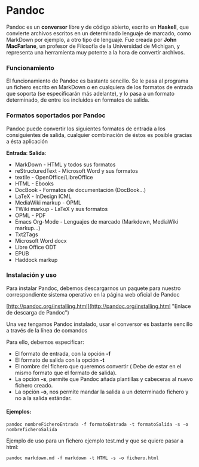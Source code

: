 # Pandoc

Pandoc es un **conversor** libre y de código abierto, escrito en **Haskell**,  que convierte archivos escritos en un determinado lenguaje de marcado, como MarkDown por ejemplo, a otro tipo de lenguaje. Fue creada por **John MacFarlane**, un profesor de Filosofía de la Universidad de Michigan, y representa una herramienta muy potente a la hora de convertir archivos.

### Funcionamiento

El funcionamiento de Pandoc es bastante sencillo. Se le pasa al programa un fichero escrito en MarkDown o en cualquiera de los formatos de entrada que soporta \(se especificarán más adelante\),  y lo pasa a un formato determinado, de entre los incluídos en formatos de salida.

### Formatos soportados por Pandoc

Pandoc puede convertir los siguientes formatos de entrada a los consiguientes de salida, cualquier combinación de éstos es posible gracias a ésta aplicación

**Entrada**:                                                                                           **Salida**:

* MarkDown                                                                 - HTML y todos sus formatos      
* reStructuredText                                                       - Microsoft Word y sus formatos
* textile                                                                         - OpenOffice/LibreOffice
* HTML                                                                         - Ebooks
* DocBook                                                                    - Formatos de documentación \(DocBook...\)
* LaTeX                                                                         - InDesign ICML
* MediaWiki markup                                                    - OPML
* TWiki markup                                                            - LaTeX y sus formatos
* OPML                                                                         - PDF
* Emacs Org-Mode                                                      - Lenguajes de marcado \(Markdown, MediaWiki markup...\)
* Txt2Tags
* Microsoft Word docx
* Libre Office ODT
* EPUB
* Haddock markup

### Instalación y uso

Para instalar Pandoc, debemos descargarnos un paquete para nuestro correspondiente sistema operativo en la página web oficial de Pandoc

[http://pandoc.org/installing.html](http://pandoc.org/installing.html "Enlace de descarga de Pandoc")

Una vez tengamos Pandoc instalado, usar el conversor es bastante sencillo a través de la línea de comandos

Para ello, debemos especificar:

* El formato de entrada, con la opción **-f**
* El formato de salida con la opción **-t**
* El nombre del fichero que queremos convertir \( Debe de estar en el mismo formato que el formato de salida\).
* La opción **-s**, permite que Pandoc añada plantillas y cabeceras al nuevo fichero creado.
* La opción **-o**, nos permite mandar la salida a un determinado fichero y no a la salida estándar.

#### **Ejemplos:**

```
pandoc nombreFicheroEntrada -f formatoEntrada -t formatoSalida -s -o nombreficheroSalida
```

Ejemplo de uso para un fichero ejemplo test.md y que se quiere pasar a html:

```
pandoc markdown.md -f markdown -t HTML -s -o fichero.html
```



